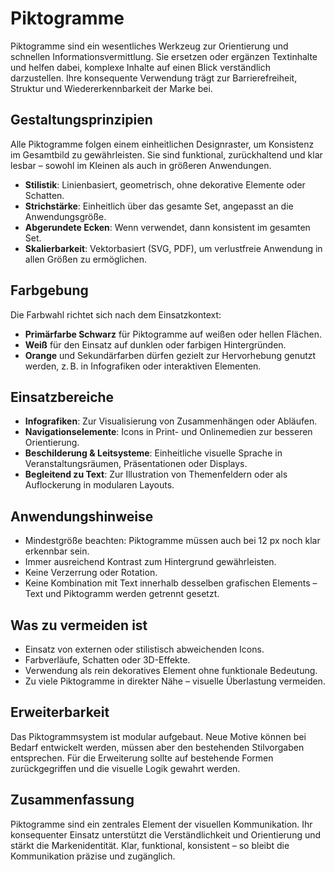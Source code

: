 # Piktogramme

Piktogramme sind ein wesentliches Werkzeug zur Orientierung und schnellen Informationsvermittlung. Sie ersetzen oder ergänzen Textinhalte und helfen dabei, komplexe Inhalte auf einen Blick verständlich darzustellen. Ihre konsequente Verwendung trägt zur Barrierefreiheit, Struktur und Wiedererkennbarkeit der Marke bei.

## Gestaltungsprinzipien

Alle Piktogramme folgen einem einheitlichen Designraster, um Konsistenz im Gesamtbild zu gewährleisten. Sie sind funktional, zurückhaltend und klar lesbar – sowohl im Kleinen als auch in größeren Anwendungen.

- **Stilistik**: Linienbasiert, geometrisch, ohne dekorative Elemente oder Schatten.
- **Strichstärke**: Einheitlich über das gesamte Set, angepasst an die Anwendungsgröße.
- **Abgerundete Ecken**: Wenn verwendet, dann konsistent im gesamten Set.
- **Skalierbarkeit**: Vektorbasiert (SVG, PDF), um verlustfreie Anwendung in allen Größen zu ermöglichen.

## Farbgebung

Die Farbwahl richtet sich nach dem Einsatzkontext:

- **Primärfarbe Schwarz** für Piktogramme auf weißen oder hellen Flächen.
- **Weiß** für den Einsatz auf dunklen oder farbigen Hintergründen.
- **Orange** und Sekundärfarben dürfen gezielt zur Hervorhebung genutzt werden, z. B. in Infografiken oder interaktiven Elementen.

## Einsatzbereiche

- **Infografiken**: Zur Visualisierung von Zusammenhängen oder Abläufen.
- **Navigationselemente**: Icons in Print- und Onlinemedien zur besseren Orientierung.
- **Beschilderung & Leitsysteme**: Einheitliche visuelle Sprache in Veranstaltungsräumen, Präsentationen oder Displays.
- **Begleitend zu Text**: Zur Illustration von Themenfeldern oder als Auflockerung in modularen Layouts.

## Anwendungshinweise

- Mindestgröße beachten: Piktogramme müssen auch bei 12 px noch klar erkennbar sein.
- Immer ausreichend Kontrast zum Hintergrund gewährleisten.
- Keine Verzerrung oder Rotation.
- Keine Kombination mit Text innerhalb desselben grafischen Elements – Text und Piktogramm werden getrennt gesetzt.

## Was zu vermeiden ist

- Einsatz von externen oder stilistisch abweichenden Icons.
- Farbverläufe, Schatten oder 3D-Effekte.
- Verwendung als rein dekoratives Element ohne funktionale Bedeutung.
- Zu viele Piktogramme in direkter Nähe – visuelle Überlastung vermeiden.

## Erweiterbarkeit

Das Piktogrammsystem ist modular aufgebaut. Neue Motive können bei Bedarf entwickelt werden, müssen aber den bestehenden Stilvorgaben entsprechen. Für die Erweiterung sollte auf bestehende Formen zurückgegriffen und die visuelle Logik gewahrt werden.

## Zusammenfassung

Piktogramme sind ein zentrales Element der visuellen Kommunikation. Ihr konsequenter Einsatz unterstützt die Verständlichkeit und Orientierung und stärkt die Markenidentität. Klar, funktional, konsistent – so bleibt die Kommunikation präzise und zugänglich.
